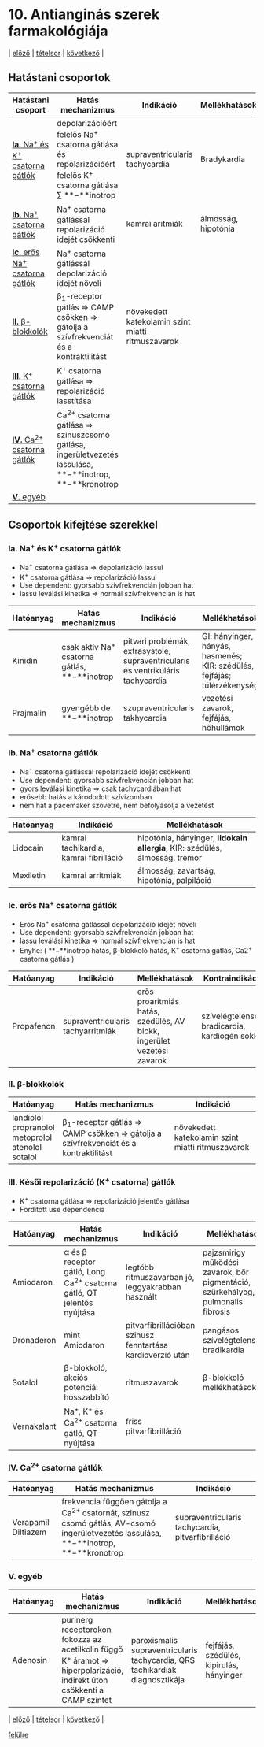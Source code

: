 # 10. Antianginás szerek farmakológiája

| [előző](9.%20Kardiotonikumok%20farmakológiája.md) | [tételsor](0.%20Hattan%20ea%20kidolgozás%20-%20Németh%20Boldizsár.md) | [következő](./11.%20Antiaritmiás%20szerek%20farmakológiája.md) |

## Hatástani csoportok

| Hatástani csoport | Hatás mechanizmus | Indikáció | Mellékhatások |
| --- | --- | --- | --- |
| [**Ia.** Na<sup>+</sup> és K<sup>+</sup> csatorna gátlók](#ia-na-és-k-csatorna-gátlók) | depolarizációért felelős Na<sup>+</sup> csatorna gátlása és repolarizációért felelős K<sup>+</sup> csatorna gátlása ∑ **−**inotrop | supraventricularis tachycardia | Bradykardia |
| [**Ib.** Na<sup>+</sup> csatorna gátlók](#ib-na-csatorna-gátlók) | Na<sup>+</sup> csatorna gátlással repolarizáció idejét csökkenti | kamrai aritmiák | álmosság, hipotónia |
| [**Ic.** erős Na<sup>+</sup> csatorna gátlók](#ic-erős-na-csatorna-gátlók) | Na<sup>+</sup> csatorna gátlással depolarizáció idejét növeli | | |
| [**II.** β-blokkolók](#ii-β-blokkolók) | β<sub>1</sub>-receptor gátlás ⇒ CAMP csökken ⇒ gátolja a szívfrekvenciát és a kontraktilitást | növekedett katekolamin szint miatti ritmuszavarok | |
| [**III.** K<sup>+</sup> csatorna gátlók](#iii-késői-repolarizáció-k-csatorna-gátlók) | K<sup>+</sup> csatorna gátlása ⇒ repolarizáció lasstítása | | |
| [**IV.** Ca<sup>2+</sup> csatorna gátlók](#iv-ca2-csatorna-gátlók) | Ca<sup>2+</sup> csatorna gátlása ⇒ szinuszcsomó gátlása, ingerületvezetés lassulása, **−**inotrop, **−**kronotrop | | |
| [**V.** egyéb](#v-egyéb) | | | |

## Csoportok kifejtése szerekkel

### Ia. Na<sup>+</sup> és K<sup>+</sup> csatorna gátlók

- Na<sup>+</sup> csatorna gátlása ⇒ depolarizáció lassul
- K<sup>+</sup> csatorna gátlása ⇒ repolarizáció lassul
- Use dependent: gyorsabb szívfrekvencián jobban hat
- lassú leválási kinetika ⇒ normál szívfrekvencián is hat

| Hatóanyag | Hatás mechanizmus | Indikáció | Mellékhatások | kontraindikáció |
| --- | --- | --- | --- | --- |
| Kinidin | csak aktív Na<sup>+</sup> csatorna gátlás, **−**inotrop | pitvari problémák, extrasystole, supraventricularis és ventrikuláris tachycardia | GI: hányinger, hányás, hasmenés; KIR: szédülés, fejfájás; túlérzékenység | meghosszabbodott QT szakasz, bradikardia, AV blokk |
| Prajmalin | gyengébb de **−**inotrop | szupraventricularis takhycardia | vezetési zavarok, fejfájás, hőhullámok | branikardiával társuló vezetési zavarok |

### Ib. Na<sup>+</sup> csatorna gátlók

- Na<sup>+</sup> csatorna gátlással repolarizáció idejét csökkenti
- Use dependent: gyorsabb szívfrekvencián jobban hat
- gyors leválási kinetika ⇒ csak tachycardiában hat
- erősebb hatás a kárododott szívizomban
- nem hat a pacemaker szövetre, nem befolyásolja a vezetést

| Hatóanyag | Indikáció | Mellékhatások |
| --- | --- | --- |
| Lidocain | kamrai tachikardia, kamrai fibrilláció | hipotónia, hányinger, **lidokain allergia**, KIR: szédülés, álmosság, tremor | braikardia, AV blokk |
| Mexiletin | kamrai arritmiák | álmosság, zavartság, hipotónia, palpiláció | |

### Ic. erős Na<sup>+</sup> csatorna gátlók

- Erős Na<sup>+</sup> csatorna gátlással depolarizáció idejét növeli
- Use dependent: gyorsabb szívfrekvencián jobban hat
- lassú leválási kinetika ⇒ normál szívfrekvencián is hat
- Enyhe: ( **−**inotrop hatás, β-blokkoló hatás, K<sup>+</sup> csatorna gátlás, Ca2<sup>+</sup> csatorna gátlás )

| Hatóanyag | Indikáció | Mellékhatások | Kontraindikáció |
| --- | --- | --- | --- |
| Propafenon | supraventricularis tachyarritmiák | erős proaritmiás hatás, szédülés, AV blokk, ingerület vezetési zavarok | szívelégtelenség, bradicardia, kardiogén sokk |

### II. β-blokkolók

| Hatóanyag | Hatás mechanizmus | Indikáció |
| --- | --- | --- |
| landiolol<br>propranolol<br>metoprolol<br>atenolol<br>sotalol | β<sub>1</sub>-receptor gátlás ⇒ CAMP csökken ⇒ gátolja a szívfrekvenciát és a kontraktilitást | növekedett katekolamin szint miatti ritmuszavarok |

### III. Késői repolarizáció (K<sup>+</sup> csatorna) gátlók

- K<sup>+</sup> csatorna gátlása ⇒ repolarizáció jelentős gátlása
- Fordított use dependencia

| Hatóanyag | Hatás mechanizmus | Indikáció | Mellékhatások | Kontraindikáció |
| --- | --- | --- | --- | --- |
| Amiodaron | α és β receptor gátló, Long Ca<sup>2+</sup> csatorna gátló, QT jelentős nyújtása | legtöbb ritmuszavarban jó, leggyakrabban használt | pajzsmirigy működési zavarok, bőr pigmentáció, szürkehályog, pulmonalis fibrosis | pajzsmirigy betegség, jód allergia |
| Dronaderon | mint Amiodaron | pitvarfibrillációban szinusz fenntartása kardioverzió után | pangásos szívelégtelenség, bradikardia | szívelégtelenség, bradikardia, AV blokk |
| Sotalol | β-blokkoló, akciós potenciál hosszabbító | ritmuszavarok | β-blokkoló mellékhatások | |
| Vernakalant | Na<sup>+</sup>, K<sup>+</sup> és Ca<sup>2+</sup> csatorna gátló, QT nyújtása | friss pitvarfibrilláció | | |

### IV. Ca<sup>2+</sup> csatorna gátlók

| Hatóanyag | Hatás mechanizmus | Indikáció |
| --- | --- | --- |
| Verapamil<br>Diltiazem | frekvencia függően gátolja a Ca<sup>2+</sup> csatornát, szinusz csomó gátlás, AV-csomó ingerületvezetés lassulása, **−**inotrop, **−**kronotrop | supraventricularis tachycardia, pitvarfibrilláció |

### V. egyéb

| Hatóanyag | Hatás mechanizmus | Indikáció | Mellékhatások |
| --- | --- | --- | --- |
| Adenosin | purinerg receptorokon fokozza az acetilkolin függő K<sup>+</sup> áramot ⇒ hiperpolarizáció, indirekt úton csökkenti a CAMP szintet | paroxismalis supraventricularis tachycardia, QRS tachikardiák diagnosztikája | fejfájás, szédülés, kipirulás, hányinger |

| [előző](9.%20Kardiotonikumok%20farmakológiája.md) | [tételsor](0.%20Hattan%20ea%20kidolgozás%20-%20Németh%20Boldizsár.md) | [következő](./11.%20Antiaritmiás%20szerek%20farmakológiája.md) |

[felülre](#10-antianginás-szerek-farmakológiája)

